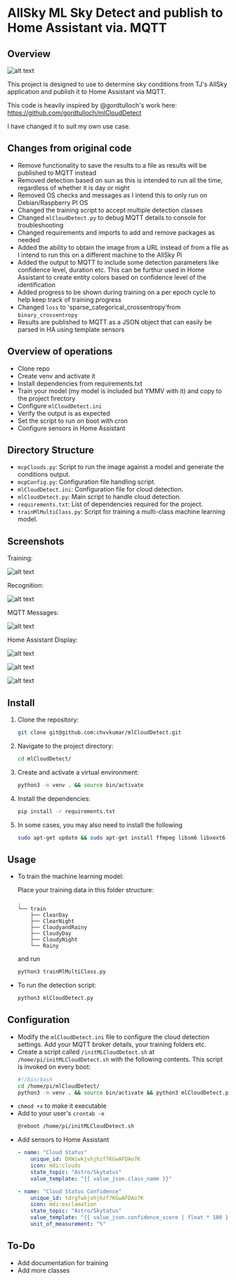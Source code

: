 # AllSky ML Sky Detect and publish to Home Assistant via. MQTT

## Overview

![alt text](/images/image.png)

This project is designed to use to determine sky conditions from TJ's AllSky application and publish it to Home Assistant via MQTT. 

This code is heavily inspired by @gordtulloch's work here:
https://github.com/gordtulloch/mlCloudDetect

I have changed it to suit my own use case.

## Changes from original code
- Remove functionality to save the results to a file as results will be published to MQTT instead
- Removed detection based on sun as this is intended to run all the time, regardless of whether it is day or night
- Removed OS checks and messages as I intend this to only run on Debian/Raspberry PI OS
- Changed the training script to accept multiple detection classes
- Changed `mlCloudDetect.py` to debug MQTT details to console for troubleshooting
- Changed requirements and imports to add and remove packages as needed
- Added the ability to obtain the image from a URL instead of from a file as I intend to run this on a different machine to the AllSky Pi
- Added the output to MQTT to include some detection parameters like confidence level, duration etc. This can be furthur used in Home Assistant to create entity colors based on confidence level of the identification
- Added progress to be shown during training on a per epoch cycle to help keep track of  training progress
- Changed `loss` to 'sparse_categorical_crossentropy'from `binary_crossentropy`
- Results are published to MQTT as a JSON object that can easily be parsed in HA using template sensors

## Overview of operations

- Clone repo
- Create venv and activate it
- Install dependencies from requirements.txt
- Train your model (my model is included but YMMV with it) and copy to the project firectory
- Configure `mlCloudDetect.ini`
- Verify the output is as expected
- Set the script to run on boot with cron
- Configure sensors in Home Assistant


## Directory Structure

- `mcpClouds.py`: Script to run the image against a model and generate the conditions output.
- `mcpConfig.py`: Configuration file handling script.
- `mlCloudDetect.ini`: Configuration file for cloud detection.
- `mlCloudDetect.py`: Main script to handle cloud detection.
- `requirements.txt`: List of dependencies required for the project.
- `trainMlMultiClass.py`: Script for training a multi-class machine learning model.

## Screenshots

Training:

![alt text](/images/training.png)

Recognition:

![alt text](/images/recognition.png)

MQTT Messages:

![alt text](/images/mqtt.png)

Home Assistant Display:

![alt text](/images/dash1.png)

![alt text](/images/dash2.png)

![alt text](/images/dashboard.png)


## Install

1. Clone the repository:
    ```sh
    git clone git@github.com:chvvkumar/mlCloudDetect.git
    ```
2. Navigate to the project directory:
    ```sh
    cd mlCloudDetect/
    ```
3. Create and activate a virtual environment:
    ```sh
    python3 -m venv . && source bin/activate
    ```
4. Install the dependencies:
    ```sh
    pip install -r requirements.txt
    ```
5. In some cases, you may also need to install the following 
    ```sh
    sudo apt-get update && sudo apt-get install ffmpeg libsm6 libxext6
    ```

## Usage

- To train the machine learning model:

    Place your training data in this folder structure:
    ```
    .
    └── train
        ├── ClearDay
        ├── ClearNight
        ├── CloudyandRainy
        ├── CloudyDay
        ├── CloudyNight
        └── Rainy
    ```
    and run
    ```sh
    python3 trainMlMultiClass.py
    ```
- To run the detection script:
    ```sh
    python3 mlCloudDetect.py
    ```
## Configuration

- Modify the `mlCloudDetect.ini` file to configure the cloud detection settings. Add your MQTT broker details, your training folders etc.
- Create a script called `/initMLCloudDetect.sh` at `/home/pi/initMLCloudDetect.sh` with the following contents. This script is invoked on every boot:
    ```sh
    #!/bin/bash
    cd /home/pi/mlCloudDetect/
    python3 -m venv . && source bin/activate && python3 mlCloudDetect.py
    ```
- `chmod +x` to make it executable
- Add to your user's `crontab -e`
    ```sh
    @reboot /home/pi/initMLCloudDetect.sh
    ```
- Add sensors to Home Assistant
    ```yaml
    - name: "Cloud Status"
        unique_id: DXWiwkjvhjhzf7KGwAFDAo7K
        icon: mdi:clouds
        state_topic: "Astro/Skytatus"
        value_template: "{{ value_json.class_name }}"

    - name: "Cloud Status Confidence"
        unique_id: tdrgfwkjvhjhzf7KGwAFDAo7K
        icon: mdi:exclamation
        state_topic: "Astro/Skytatus"
        value_template: "{{ value_json.confidence_score | float * 100 }}"
        unit_of_measurement: "%"
    ```
## To-Do

- Add documentation for training
- Add more classes